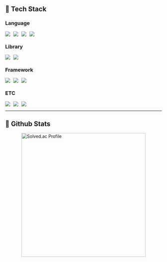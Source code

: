 ## 🧱 Tech Stack  

### Language  
<div style="display: flex; flex-wrap: wrap; gap: 10px;">
    <img src="https://img.shields.io/badge/Python-3776AB?style=flat-square&logo=Python&logoColor=white"/>
    <img src="https://img.shields.io/badge/JavaScript-F7DF1E?style=flat-square&logo=JavaScript&logoColor=white"/>
    <img src="https://img.shields.io/badge/HTML5-E34F26?style=flat-square&logo=HTML5&logoColor=white"/>
    <img src="https://img.shields.io/badge/CSS3-1572B6?style=flat-square&logo=CSS3&logoColor=white"/>
</div>  

### Library  
<div style="display: flex; flex-wrap: wrap; gap: 10px;">
    <img src="https://img.shields.io/badge/PyTorch-EE4C2C?style=flat-square&logo=PyTorch&logoColor=white"/>
    <img src="https://img.shields.io/badge/Selenium-43B02A?style=flat-square&logo=Selenium&logoColor=white"/>
</div>  

### Framework  
<div style="display: flex; flex-wrap: wrap; gap: 10px;">
    <img src="https://img.shields.io/badge/Flask-000000?style=flat-square&logo=Flask&logoColor=white"/>
    <img src="https://img.shields.io/badge/Django-092E20?style=flat-square&logo=Django&logoColor=white"/>
    <img src="https://img.shields.io/badge/React-61DAFB?style=flat-square&logo=React&logoColor=white"/>
</div>  

### ETC  
<div style="display: flex; flex-wrap: wrap; gap: 10px;">
    <img src="https://img.shields.io/badge/Amazon AWS-232F3E?style=flat-square&logo=Amazon AWS&logoColor=white"/>
    <img src="https://img.shields.io/badge/Slack-4A154B?style=flat-square&logo=Slack&logoColor=white"/>
    <img src="https://img.shields.io/badge/MySQL-4479A1?style=flat-square&logo=MySQL&logoColor=white"/>
</div>  

---

## 🤔 Github Stats  
<div style="display: flex; flex-wrap: wrap; justify-content: center; gap: 10px;">
    <a href="https://solved.ac/bluepaper38/">
        <img src="http://mazassumnida.wtf/api/v2/generate_badge?boj=bluepaper38" alt="Solved.ac Profile" style="width: 400px;"/>
    </a>
</div>
